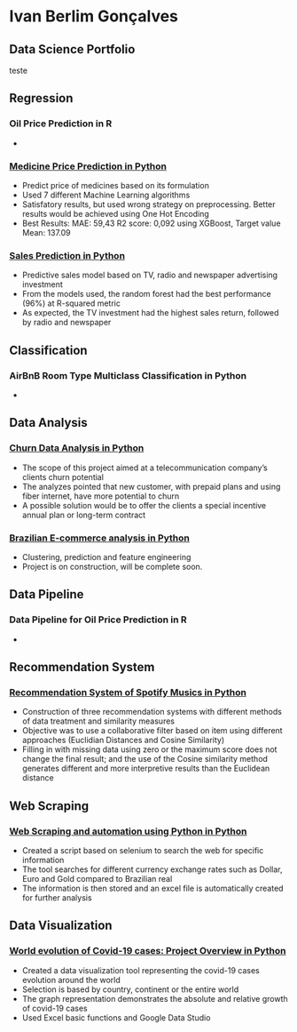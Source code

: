# Ivan Berlim Gonçalves
## Data Science Portfolio

teste

## Regression

### Oil Price Prediction in R
* 

### [Medicine Price Prediction in Python](https://github.com/ivanbergon/Ivan_Portfolio/blob/main/Medicine%20Price%20Prediction.ipynb)
* Predict price of medicines based on its formulation
* Used 7 different Machine Learning algorithms
* Satisfatory results, but used wrong strategy on preprocessing. Better results would be achieved using One Hot Encoding
* Best Results: MAE: 59,43 R2 score: 0,092 using XGBoost, Target value Mean: 137.09

### [Sales Prediction in Python](https://nbviewer.jupyter.org/github/ivanbergon/Ivan_Portfolio/blob/main/Sales%20Prediction.ipynb)
* Predictive sales model based on TV, radio and newspaper advertising investment
* From the models used, the random forest had the best performance (96%) at R-squared metric
* As expected, the TV investment had the highest sales return, followed by radio and newspaper

## Classification

### AirBnB Room Type Multiclass Classification in Python
* 

## Data Analysis

### [Churn Data Analysis in Python](https://nbviewer.jupyter.org/github/ivanbergon/Ivan_Portfolio/blob/main/Churn%20Data%20Analysis.ipynb)
* The scope of this project aimed at a telecommunication company’s clients churn potential
* The analyzes pointed that new customer, with prepaid plans and using fiber internet, have more potential to churn
* A possible solution would be to offer the clients a special incentive annual plan or long-term contract

### [Brazilian E-commerce analysis in Python](https://nbviewer.jupyter.org/github/ivanbergon/Ivan_Portfolio/blob/main/Brazilian%20E-commerce.ipynb)
*	Clustering, prediction and feature engineering
*	Project is on construction, will be complete soon.

## Data Pipeline

### Data Pipeline for Oil Price Prediction in R
* 

## Recommendation System

### [Recommendation System of Spotify Musics in Python](https://nbviewer.jupyter.org/github/ivanbergon/Ivan_Portfolio/blob/main/Recommendation%20System.ipynb)
*	Construction of three recommendation systems with different methods of data treatment and similarity measures
*	Objective was to use a collaborative filter based on item using different approaches (Euclidian Distances and Cosine Similarity)
* Filling in with missing data using zero or the maximum score does not change the final result; and the use of the Cosine similarity method generates different and more interpretive results than the Euclidean distance

## Web Scraping

### [Web Scraping and automation using Python in Python](https://nbviewer.jupyter.org/github/ivanbergon/Ivan_Portfolio/blob/main/Web%20Scrapping%20and%20Automation%20using%20Python.ipynb)
*	Created a script based on selenium to search the web for specific information
*	The tool searches for different currency exchange rates such as Dollar, Euro and Gold compared to Brazilian real
*	The information is then stored and an excel file is automatically created for further analysis

## Data Visualization

### [World evolution of Covid-19 cases: Project Overview in Python](https://datastudio.google.com/s/ouiVw0gYe_o)
*	Created a data visualization tool representing the covid-19 cases evolution around the world
*	Selection is based by country, continent or the entire world
*	The graph representation demonstrates the absolute and relative growth of covid-19 cases
*	Used Excel basic functions and Google Data Studio
 

